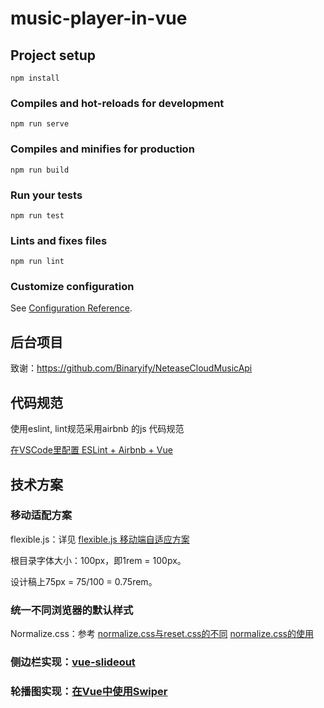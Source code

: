# music-player-in-vue

## Project setup
```
npm install
```

### Compiles and hot-reloads for development
```
npm run serve
```

### Compiles and minifies for production
```
npm run build
```

### Run your tests
```
npm run test
```

### Lints and fixes files
```
npm run lint
```

### Customize configuration
See [Configuration Reference](https://cli.vuejs.org/config/).

## 后台项目
致谢：https://github.com/Binaryify/NeteaseCloudMusicApi


## 代码规范

使用eslint, lint规范采用airbnb 的js 代码规范

[在VSCode里配置 ESLint + Airbnb + Vue](https://catwalk.red/2019/03/04/%E5%9C%A8VSCode%E9%87%8C%E9%85%8D%E7%BD%AE%20ESLint%20+%20Airbnb%20+%20Vue/)

## 技术方案


### 移动适配方案
flexible.js：详见 [flexible.js 移动端自适应方案]( https://www.jianshu.com/p/04efb4a1d2f8)

根目录字体大小：100px，即1rem = 100px。

设计稿上75px = 75/100 = 0.75rem。

### 统一不同浏览器的默认样式

Normalize.css：参考 [normalize.css与reset.css的不同](https://www.jianshu.com/p/ad64c21e899a) [normalize.css的使用](https://cnodejs.org/topic/57f3846e83a4d9176a71da82)

### 侧边栏实现：[vue-slideout](https://github.com/vouill/vue-slideout)

### 轮播图实现：[在Vue中使用Swiper](https://github.com/surmon-china/vue-awesome-swiper)

